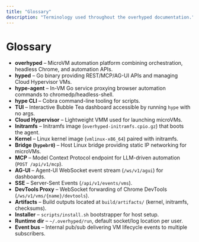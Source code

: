 ```yaml
---
title: "Glossary"
description: "Terminology used throughout the overhyped documentation."
---
```


# Glossary

- **overhyped** – MicroVM automation platform combining orchestration, headless Chrome, and automation APIs.
- **hyped** – Go binary providing REST/MCP/AG-UI APIs and managing Cloud Hypervisor VMs.
- **hype-agent** – In-VM Go service proxying browser automation commands to chromedp/headless-shell.
- **hype CLI** – Cobra command-line tooling for scripts.
- **TUI** – Interactive Bubble Tea dashboard accessible by running `hype` with no args.
- **Cloud Hypervisor** – Lightweight VMM used for launching microVMs.
- **Initramfs** – Initramfs image (`overhyped-initramfs.cpio.gz`) that boots the agent.
- **Kernel** – Linux kernel image (`vmlinux-x86_64`) paired with initramfs.
- **Bridge (`hypebr0`)** – Host Linux bridge providing static IP networking for microVMs.
- **MCP** – Model Context Protocol endpoint for LLM-driven automation (`POST /api/v1/mcp`).
- **AG-UI** – Agent-UI WebSocket event stream (`/ws/v1/agui`) for dashboards.
- **SSE** – Server-Sent Events (`/api/v1/events/vms`).
- **DevTools Proxy** – WebSocket forwarding of Chrome DevTools (`/ws/v1/vms/{name}/devtools`).
- **Artifacts** – Build outputs located at `build/artifacts/` (kernel, initramfs, checksums).
- **Installer** – `scripts/install.sh` bootstrapper for host setup.
- **Runtime dir** – `~/.overhyped/run`, default socket/log location per user.
- **Event bus** – Internal pub/sub delivering VM lifecycle events to multiple subscribers.
